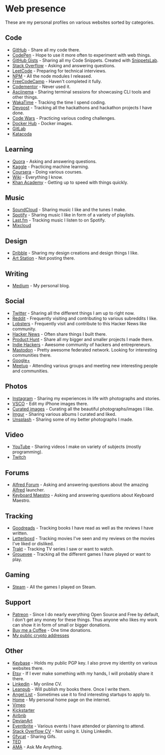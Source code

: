 # Web presence

These are my personal profiles on various websites sorted by categories.

## Code

- [GitHub](https://github.com/nikitavoloboev) - Share all my code there.
- [CodePen](https://codepen.io/nikitavoloboev/) - Hope to use it more often to experiment with web things.
- [GitHub Gists](https://gist.github.com/nikitavoloboev) - Sharing all my Code Snippets. Created with [SnippetsLab](https://www.renfei.org/snippets-lab/).
- [Stack Overflow](https://stackoverflow.com/users/3067664/nikita-voloboev?tab=profile) - Asking and answering questions.
- [LeetCode](https://leetcode.com/nikivi) - Preparing for technical interviews.
- [NPM](https://www.npmjs.com/~nikitavoloboev) - All the node modules I released.
- [FreeCodeCamp](https://www.freecodecamp.com/nikitavoloboev) - Haven't completed it fully.
- [Codementor](https://www.codementor.io/nikitavoloboev) - Never used it.
- [Asciinema](https://asciinema.org/~nikivi) - Sharing terminal sessions for showcasing CLI tools and other things.
- [WakaTime](https://wakatime.com/@nikivi) - Tracking the time I spend coding.
- [Devpost](https://devpost.com/nikitavoloboev) - Tracking all the hackathons and hackathon projects I have done.
- [Code Wars](https://www.codewars.com/users/nikitavoloboev) - Practicing various coding challenges.
- [Docker Hub](https://hub.docker.com/u/nikivi/) - Docker images.
- [GitLab](https://gitlab.com/nikitavoloboev)
- [Katacoda](https://www.katacoda.com/nikivi)

## Learning

- [Quora](https://www.quora.com/profile/Nikita-Voloboev) - Asking and answering questions.
- [Kaggle](https://www.kaggle.com/nikitavoloboev) - Practicing machine learning.
- [Coursera](https://www.coursera.org/user/7d650aebf46b82dcd83832d8358301c6) - Doing various courses.
- [Wiki](https://wiki.nikitavoloboev.xyz) - Everything I know.
- [Khan Academy](https://khanacademy.org/profile/nikivi) - Getting up to speed with things quickly.

## Music

- [SoundCloud](https://soundcloud.com/nikitavoloboev) - Sharing music I like and the tunes I make.
- [Spotify](https://open.spotify.com/user/nikitavoloboev) - Sharing music I like in form of a variety of playlists.
- [Last.fm](https://www.last.fm/user/playfullyExist) - Tracking music I listen to on Spotify.
- [Mixcloud](https://www.mixcloud.com/nikitavoloboev/)

## Design

- [Dribble](https://dribbble.com/nikitavoloboev) - Sharing my design creations and design things I like.
- [Art Station](https://www.artstation.com/nikitavoloboev) - Not posting there.

## Writing

- [Medium](https://medium.com/@nikitavoloboev) - My personal blog.

## Social

- [Twitter](https://twitter.com/nikitavoloboev) - Sharing all the different things I am up to right now.
- [Reddit](https://www.reddit.com/user/nikivi/) - Frequently visiting and contributing to various subreddits I like.
- [Lobsters](https://lobste.rs/u/nikivi) - Frequently visit and contribute to this Hacker News like community.
- [Hacker News](https://news.ycombinator.com/user?id=nikivi) - Often share things I built there.
- [Product Hunt](https://www.producthunt.com/@nikitavoloboev) - Share all my bigger and smaller projects I made there.
- [Indie Hackers](https://www.indiehackers.com/user/nikivi) - Awesome community of hackers and entrepreneurs.
- [Mastodon](https://mastodon.xyz/@nikivi) - Pretty awesome federated network. Looking for interesting communities there.
- [Google+](https://plus.google.com/u/0/+nikitavoloboev)
- [Meetup](https://www.meetup.com/members/185347053/) - Attending various groups and meeting new interesting people and communities.

## Photos

- [Instagram](https://www.instagram.com/nikitavoloboev/) - Sharing my experiences in life with photographs and stories.
- [VSCO](http://vsco.co/nikitavoloboev) - Edit my iPhone images there.
- [Curated images](https://instagram.com/prettiways) - Curating all the beautiful photographs/images I like.
- [Imgur](http://nikivi.imgur.com/) - Sharing various albums I curated and liked.
- [Unsplash](https://unsplash.com/@nikitavoloboev/collections) - Sharing some of my better photographs I made.

## Video

- [YouTube](https://www.youtube.com/channel/UCEKqrUfr_FMKIO9XSJS4vDw) - Sharing videos I make on variety of subjects (mostly programming).
- [Twitch](https://www.twitch.tv/nikitavoloboev)

## Forums

- [Alfred Forum](https://www.alfredforum.com/profile/10242-nikivi/) - Asking and answering questions about the amazing [Alfred](https://www.alfredapp.com/) launcher.
- [Keyboard Maestro](https://forum.keyboardmaestro.com/u/nikivi/activity) - Asking and answering questions about Keyboard Maestro.

## Tracking

- [Goodreads](https://www.goodreads.com/user/show/15768482-nikita-voloboev) - Tracking books I have read as well as the reviews I have written.
- [Letterboxd](https://letterboxd.com/nikitavoloboev/) - Tracking movies I've seen and my reviews on the movies I've liked or disliked.
- [Trakt](https://trakt.tv/users/nikitavoloboev) - Tracking TV series I saw or want to watch.
- [Grouevee](https://www.grouvee.com/user/nikivi/) - Tracking all the different games I have played or want to play.

## Gaming

- [Steam](https://steamcommunity.com/id/nikivi) - All the games I played on Steam.

## Support

- [Patreon](https://patreon.com/nikitavoloboev) - Since I do nearly everything Open Source and Free by default, I don't get any money for these things. Thus anyone who likes my work can show it in form of small or bigger donations.
- [Buy me a Coffee](https://www.buymeacoffee.com/nikitavoloboev) - One time donations.
- [My public crypto addresses](https://www.vaulty.io/v/a0c360d0-2196-11e8-a119-494749abff15)

## Other

- [Keybase](https://keybase.io/nikitavoloboev) - Holds my public PGP key. I also prove my identity on various websites there.
- [Etsy](https://www.etsy.com/people/nikitavoloboev) - If I ever make something with my hands, I will probably share it there.
- [Linkedin](https://www.linkedin.com/in/nikitavoloboev) - My online CV.
- [Leanpub](https://leanpub.com/u/nikitavoloboev) - Will publish my books there. Once I write them.
- [Angel List](https://angel.co/nikitavoloboev) - Sometimes use it to find interesting startups to apply to.
- [Home](https://nikitavoloboev.xyz) - My personal home page on the internet.
- [Vimeo](https://vimeo.com/user18010447)
- [Kickstarter](https://www.kickstarter.com/profile/2082672852)
- [Airbnb](https://www.airbnb.com/users/show/48269245)
- [DevianArt](https://nikivi.deviantart.com/)
- [Eventbrite](https://www.eventbrite.com/u/146147331884/#) - Various events I have attended or planning to attend.
- [Stack Overflow CV](https://stackoverflow.com/cv/nikitavoloboev) - Not using it. Using LinkedIn.
- [Gfycat](https://gfycat.com/@nikivi) - Sharing Gifs.
- [TED](https://www.ted.com/profiles/10360419)
- [AMA](https://github.com/nikitavoloboev/ama#readme) - Ask Me Anything.
